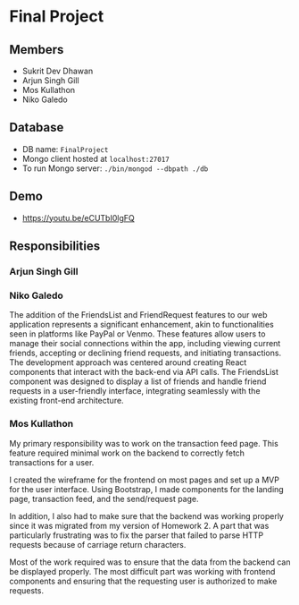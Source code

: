 # Final Project

## Members

* Sukrit Dev Dhawan
* Arjun Singh Gill
* Mos Kullathon
* Niko Galedo


## Database

* DB name: `FinalProject`
* Mongo client hosted at `localhost:27017`
* To run Mongo server: `./bin/mongod --dbpath ./db`

## Demo
* https://youtu.be/eCUTbI0lgFQ


## Responsibilities

### Arjun Singh Gill

### Niko Galedo

 The addition of the FriendsList and FriendRequest features to our web application represents a significant enhancement, akin to functionalities seen in platforms like PayPal or Venmo. These features allow users to manage their social connections within the app, including viewing current friends, accepting or declining friend requests, and initiating transactions. The development approach was centered around creating React components that interact with the back-end via API calls. The FriendsList component was designed to display a list of friends and handle friend requests in a user-friendly interface, integrating seamlessly with the existing front-end architecture.

### Mos Kullathon

  My primary responsibility was to work on the transaction feed page. This feature required minimal work on the backend to correctly fetch transactions for a user.

  I created the wireframe for the frontend on most pages and set up a MVP for the user interface. Using Bootstrap, I made components for the landing page, transaction feed, and the send/request page.

  In addition, I also had to make sure that the backend was working properly since it was migrated from my version of Homework 2. A part that was particularly frustrating was to fix the parser that failed to parse HTTP requests because of carriage return characters.

  Most of the work required was to ensure that the data from the backend can be displayed properly. The most difficult part was working with frontend components and ensuring that the requesting user is authorized to make requests.
